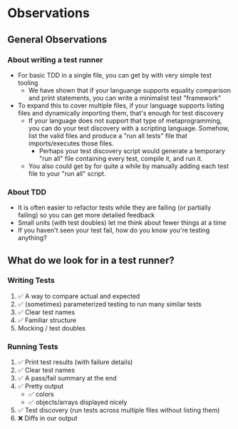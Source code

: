 # Observations

## General Observations

### About writing a test runner
- For basic TDD in a single file, you can get by with very simple test tooling
  - We have shown that if your languange supports equality comparison and print
    statements, you can write a minimalist test "framework"
- To expand this to cover multiple files, if your language supports listing
  files and dynamically importing them, that's enough for test discovery
  - If your language does not support that type of metaprogramming, you can do
    your test discovery with a scripting language. Somehow, list the valid files
    and produce a "run all tests" file that imports/executes those files.
      - Perhaps your test discovery script would generate a temporary "run all"
        file containing every test, compile it, and run it.
  - You also could get by for quite a while by manually adding each test file to
    your "run all" script. 

### About TDD
- It is often easier to refactor tests while they are failing (or partially
  failing) so you can get more detailed feedback
- Small units (with test doubles) let me think about fewer things at a time
- If you haven't seen your test fail, how do you know you're testing anything?

## What do we look for in a test runner?

### Writing Tests

1. ✅ A way to compare actual and expected
2. ✅ (sometimes) parameterized testing to run many similar tests
3. ✅ Clear test names
4. ✅ Familiar structure
5. Mocking / test doubles

### Running Tests

1. ✅ Print test results (with failure details)
2. ✅ Clear test names
3. ✅ A pass/fail summary at the end
4. ✅ Pretty output
     - ✅ colors
     - ✅ objects/arrays displayed nicely
5. ✅ Test discovery (run tests across multiple files without listing them)
6. ❌ Diffs in our output
